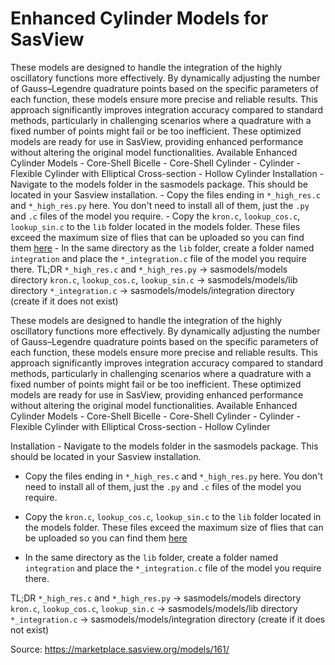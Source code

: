 # Enhanced Cylinder Models for SasView

These models are designed to handle the integration of the highly oscillatory functions more effectively. By dynamically adjusting the number of Gauss–Legendre quadrature points based on the specific parameters of each function, these models ensure more precise and reliable results. This approach significantly improves integration accuracy compared to standard methods, particularly in challenging scenarios where a quadrature with a fixed number of points might fail or be too inefficient. These optimized models are ready for use in SasView, providing enhanced performance without altering the original model functionalities. Available Enhanced Cylinder Models - Core-Shell Bicelle - Core-Shell Cylinder - Cylinder - Flexible Cylinder with Elliptical Cross-section - Hollow Cylinder Installation - Navigate to the models folder in the sasmodels package. This should be located in your Sasview installation. - Copy the files ending in `*_high_res.c` and `*_high_res.py` here. You don't need to install all of them, just the `.py` and `.c` files of the model you require. - Copy the `kron.c`, `lookup_cos.c`, `lookup_sin.c` to the `lib` folder located in the models folder. These files exceed the maximum size of flies that can be uploaded so you can find them [here](https://github.com/davidnwobi/Integral-Fitting-Tool/tree/master/models/lib) - In the same directory as the `lib` folder, create a folder named `integration` and place the `*_integration.c` file of the model you require there. TL;DR `*_high_res.c` and `*_high_res.py` -> sasmodels/models directory `kron.c`, `lookup_cos.c`, `lookup_sin.c` ->  sasmodels/models/lib directory `*_integration.c` ->  sasmodels/models/integration directory (create if it does not exist)

These models are designed to handle the integration of the highly oscillatory functions more effectively. By dynamically adjusting the number of Gauss–Legendre quadrature points based on the specific parameters of each function, these models ensure more precise and reliable results. This approach significantly improves integration accuracy compared to standard methods, particularly in challenging scenarios where a quadrature with a fixed number of points might fail or be too inefficient. These optimized models are ready for use in SasView, providing enhanced performance without altering the original model functionalities. Available Enhanced Cylinder Models - Core-Shell Bicelle - Core-Shell Cylinder - Cylinder - Flexible Cylinder with Elliptical Cross-section - Hollow Cylinder

Installation - Navigate to the models folder in the sasmodels package. This should be located in your Sasview installation.

- Copy the files ending in `*_high_res.c` and `*_high_res.py` here. You don't need to install all of them, just the `.py` and `.c` files of the model you require.

- Copy the `kron.c`, `lookup_cos.c`, `lookup_sin.c` to the `lib` folder located in the models folder. These files exceed the maximum size of flies that can be uploaded so you can find them [here](https://github.com/davidnwobi/Integral-Fitting-Tool/tree/master/models/lib)

- In the same directory as the `lib` folder, create a folder named `integration` and place the `*_integration.c` file of the model you require there.

TL;DR `*_high_res.c` and `*_high_res.py` -> sasmodels/models directory `kron.c`, `lookup_cos.c`, `lookup_sin.c` ->  sasmodels/models/lib directory `*_integration.c` ->  sasmodels/models/integration directory (create if it does not exist)

Source: https://marketplace.sasview.org/models/161/
